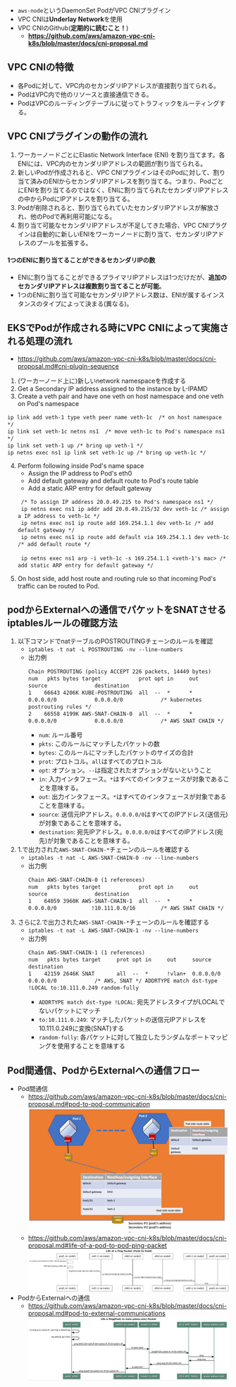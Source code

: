 - `aws-node`というDaemonSet PodがVPC CNIプラグイン
- VPC CNIは**Underlay Network**を使用
- VPC CNIのGithub(**定期的に読むこと！**)
  - **https://github.com/aws/amazon-vpc-cni-k8s/blob/master/docs/cni-proposal.md**

## VPC CNIの特徴
- 各Podに対して、VPC内のセカンダリIPアドレスが直接割り当てられる。
- PodはVPC内で他のリソースと直接通信できる。
- PodはVPCのルーティングテーブルに従ってトラフィックをルーティングする。

## VPC CNIプラグインの動作の流れ
1. ワーカーノードごとにElastic Network Interface (ENI) を割り当てます。各ENIには、VPC内のセカンダリIPアドレスの範囲が割り当てられる。
2. 新しいPodが作成されると、VPC CNIプラグインはそのPodに対して、割り当て済みのENIからセカンダリIPアドレスを割り当てる。つまり、PodごとにENIを割り当てるのではなく、ENIに割り当てられたセカンダリIPアドレスの中からPodにIPアドレスを割り当てる。
3. Podが削除されると、割り当てられていたセカンダリIPアドレスが解放され、他のPodで再利用可能になる。
4. 割り当て可能なセカンダリIPアドレスが不足してきた場合、VPC CNIプラグインは自動的に新しいENIをワーカーノードに割り当て、セカンダリIPアドレスのプールを拡張する。
#### 1つのENIに割り当てることができるセカンダリIPの数
- ENIに割り当てることができるプライマリIPアドレスは1つだけだが、**追加のセカンダリIPアドレスは複数割り当てることが可能**。
- 1つのENIに割り当て可能なセカンダリIPアドレス数は、ENIが属するインスタンスのタイプによって決まる(異なる)。

## EKSでPodが作成される時にVPC CNIによって実施される処理の流れ
- https://github.com/aws/amazon-vpc-cni-k8s/blob/master/docs/cni-proposal.md#cni-plugin-sequence
1. (ワーカーノード上に)新しいnetwork namespaceを作成する
2. Get a Secondary IP address assigned to the instance by L-IPAMD
3. Create a veth pair and have one veth on host namespace and one veth on Pod's namespace
  ```
  ip link add veth-1 type veth peer name veth-1c  /* on host namespace */
  ip link set veth-1c netns ns1  /* move veth-1c to Pod's namespace ns1 */
  ip link set veth-1 up /* bring up veth-1 */
  ip netns exec ns1 ip link set veth-1c up /* bring up veth-1c */
  ```
4. Perform following inside Pod's name space
   - Assign the IP address to Pod's eth0
   - Add default gateway and default route to Pod's route table
   - Add a static ARP entry for default gateway
   ```
    /* To assign IP address 20.0.49.215 to Pod's namespace ns1 */
    ip netns exec ns1 ip addr add 20.0.49.215/32 dev veth-1c /* assign a IP address to veth-1c */
    ip netns exec ns1 ip route add 169.254.1.1 dev veth-1c /* add default gateway */ 
    ip netns exec ns1 ip route add default via 169.254.1.1 dev veth-1c /* add default route */

    ip netns exec ns1 arp -i veth-1c -s 169.254.1.1 <veth-1's mac> /* add static ARP entry for default gateway */
   ```
5. On host side, add host route and routing rule so that incoming Pod's traffic can be routed to Pod.

## podからExternalへの通信でパケットをSNATさせるiptablesルールの確認方法
1. 以下コマンドでnatテーブルのPOSTROUTINGチェーンのルールを確認
   - `iptables -t nat -L POSTROUTING -nv --line-numbers`
   - 出力例
     ```
     Chain POSTROUTING (policy ACCEPT 226 packets, 14449 bytes)
     num   pkts bytes target            prot opt in     out     source               destination
     1    66643 4206K KUBE-POSTROUTING  all  --  *      *       0.0.0.0/0            0.0.0.0/0            /* kubernetes postrouting rules */
     2    66558 4199K AWS-SNAT-CHAIN-0  all  --  *      *       0.0.0.0/0            0.0.0.0/0            /* AWS SNAT CHAIN */
     ```
      - `num`: ルール番号
      - `pkts`: このルールにマッチしたパケットの数
      - `bytes`: このルールにマッチしたパケットのサイズの合計
      - `prot`: プロトコル。`all`はすべてのプロトコル
      - `opt`: オプション。`--`は指定されたオプションがないということ
      - `in`: 入力インタフェース。`*`はすべてのインタフェースが対象であることを意味する。
      - `out`: 出力インタフェース。`*`はすべてのインタフェースが対象であることを意味する。
      - `source`: 送信元IPアドレス。`0.0.0.0/0`はすべてのIPアドレス(送信元)が対象であることを意味する。
      - `destination`: 宛先IPアドレス。`0.0.0.0/0`はすべてのIPアドレス(宛先)が対象であることを意味する。
2. 1.で出力された`AWS-SNAT-CHAIN-*`チェーンのルールを確認する
   - `iptables -t nat -L AWS-SNAT-CHAIN-0 -nv --line-numbers` 
   - 出力例
     ```
     Chain AWS-SNAT-CHAIN-0 (1 references)
     num   pkts bytes target            prot opt in     out     source               destination
     1    64059 3960K AWS-SNAT-CHAIN-1  all  --  *      *       0.0.0.0/0           !10.111.0.0/16        /* AWS SNAT CHAIN */
     ```
3. さらに2.で出力された`AWS-SNAT-CHAIN-*`チェーンのルールを確認する
   - `iptables -t nat -L AWS-SNAT-CHAIN-1 -nv --line-numbers`
   - 出力例
     ```
     Chain AWS-SNAT-CHAIN-1 (1 references)
     num   pkts bytes target     prot opt in     out     source               destination
     1    42159 2646K SNAT       all  --  *      !vlan+  0.0.0.0/0            0.0.0.0/0            /* AWS, SNAT */ ADDRTYPE match dst-type !LOCAL to:10.111.0.249 random-fully
     ```
     - `ADDRTYPE match dst-type !LOCAL`: 宛先アドレスタイプがLOCALでないパケットにマッチ
     - `to:10.111.0.249`: マッチしたパケットの送信元IPアドレスを10.111.0.249に変換(SNAT)する
     - `random-fully`: 各パケットに対して独立したランダムなポートマッピングを使用することを意味する

## Pod間通信、PodからExternalへの通信フロー
- Pod間通信
  - https://github.com/aws/amazon-vpc-cni-k8s/blob/master/docs/cni-proposal.md#pod-to-pod-communication
  ![](./image/pod_to_pod_communication_1.jpg)
  - https://github.com/aws/amazon-vpc-cni-k8s/blob/master/docs/cni-proposal.md#life-of-a-pod-to-pod-ping-packet
  ![](./image/life_of_packet_pod_to_pod.jpg)
- PodからExternalへの通信
  - https://github.com/aws/amazon-vpc-cni-k8s/blob/master/docs/cni-proposal.md#pod-to-external-communications
  ![](./image/life_of_packet_pod_to_external.jpg)